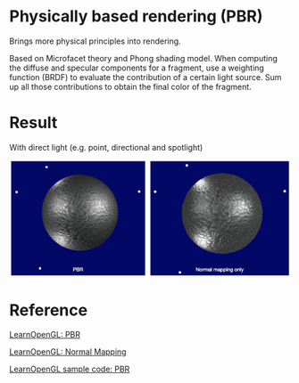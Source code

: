 # Physically based rendering (PBR)

Brings more physical principles into rendering.

Based on Microfacet theory and Phong shading model.
When computing the diffuse and specular components for a fragment,
use a weighting function (BRDF) to evaluate the contribution of a certain light source.
Sum up all those contributions to obtain the final color of the fragment.

# Result

With direct light (e.g. point, directional and spotlight)

![result](./result/result.png)

# Reference
[LearnOpenGL: PBR](https://learnopengl.com/PBR/Theory)

[LearnOpenGL: Normal Mapping](https://learnopengl.com/Advanced-Lighting/Normal-Mapping)

[LearnOpenGL sample code: PBR](https://github.com/JoeyDeVries/LearnOpenGL/tree/master/src/6.pbr)

